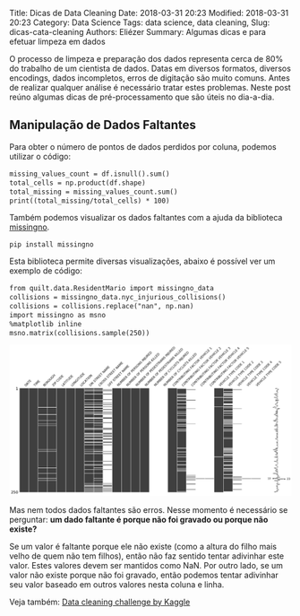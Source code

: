 Title: Dicas de Data Cleaning
Date: 2018-03-31 20:23
Modified: 2018-03-31 20:23
Category: Data Science
Tags: data science, data cleaning, 
Slug: dicas-cata-cleaning
Authors: Eliézer
Summary: Algumas dicas e para efetuar limpeza em dados

O processo de limpeza e preparação dos dados representa cerca de 80% do trabalho de um cientista de dados. Datas em diversos formatos, diversos encodings, dados incompletos, erros de digitação são muito comuns. Antes de realizar qualquer análise é necessário tratar estes problemas. Neste post reúno algumas dicas de pré-processamento que são úteis no dia-a-dia.

## Manipulação de Dados Faltantes

Para obter o número de pontos de dados perdidos por coluna, podemos utilizar o código:

    missing_values_count = df.isnull().sum()
    total_cells = np.product(df.shape)
    total_missing = missing_values_count.sum()
    print((total_missing/total_cells) * 100)

Também podemos visualizar os dados faltantes com a ajuda da biblioteca [missingno](https://github.com/ResidentMario/missingno). 

    pip install missingno
    
Esta biblioteca permite diversas visualizações, abaixo é possível ver um exemplo de código:    

    from quilt.data.ResidentMario import missingno_data
    collisions = missingno_data.nyc_injurious_collisions()
    collisions = collisions.replace("nan", np.nan)
    import missingno as msno
    %matplotlib inline
    msno.matrix(collisions.sample(250))

![msgno example](/images/msgno.png)


Mas nem todos dados faltantes são erros. Nesse momento é necessário se perguntar: **um dado faltante é porque não foi gravado ou porque não existe?**

Se um valor é faltante porque ele não existe (como a altura do filho mais velho de quem não tem filhos), então não faz sentido tentar adivinhar este valor. Estes valores devem ser mantidos como NaN. Por outro lado, se um valor não existe porque não foi gravado, então podemos tentar adivinhar seu valor baseado em outros valores nesta coluna e linha. 


Veja também:
[Data cleaning challenge by Kaggle](https://www.kaggle.com/rtatman/data-cleaning-challenge-handling-missing-values)  

